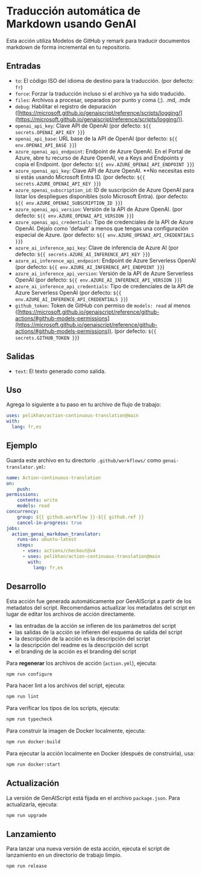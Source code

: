 # Traducción automática de Markdown usando GenAI

Esta acción utiliza Modelos de GitHub y remark para traducir documentos markdown de forma incremental en tu repositorio.

## Entradas

* `to`: El código ISO del idioma de destino para la traducción. (por defecto: `fr`)
* `force`: Forzar la traducción incluso si el archivo ya ha sido traducido.
* `files`: Archivos a procesar, separados por punto y coma (;). .md, .mdx
* `debug`: Habilitar el registro de depuración ([https://microsoft.github.io/genaiscript/reference/scripts/logging/](https://microsoft.github.io/genaiscript/reference/scripts/logging/)).
* `openai_api_key`: Clave API de OpenAI (por defecto: `${{ secrets.OPENAI_API_KEY }}`)
* `openai_api_base`: URL base de la API de OpenAI (por defecto: `${{ env.OPENAI_API_BASE }}`)
* `azure_openai_api_endpoint`: Endpoint de Azure OpenAI. En el Portal de Azure, abre tu recurso de Azure OpenAI, ve a Keys and Endpoints y copia el Endpoint. (por defecto: `${{ env.AZURE_OPENAI_API_ENDPOINT }}`)
* `azure_openai_api_key`: Clave API de Azure OpenAI. \*\*No necesitas esto si estás usando Microsoft Entra ID. (por defecto: `${{ secrets.AZURE_OPENAI_API_KEY }}`)
* `azure_openai_subscription_id`: ID de suscripción de Azure OpenAI para listar los despliegues disponibles (solo Microsoft Entra). (por defecto: `${{ env.AZURE_OPENAI_SUBSCRIPTION_ID }}`)
* `azure_openai_api_version`: Versión de la API de Azure OpenAI. (por defecto: `${{ env.AZURE_OPENAI_API_VERSION }}`)
* `azure_openai_api_credentials`: Tipo de credenciales de la API de Azure OpenAI. Déjalo como 'default' a menos que tengas una configuración especial de Azure. (por defecto: `${{ env.AZURE_OPENAI_API_CREDENTIALS }}`)
* `azure_ai_inference_api_key`: Clave de inferencia de Azure AI (por defecto: `${{ secrets.AZURE_AI_INFERENCE_API_KEY }}`)
* `azure_ai_inference_api_endpoint`: Endpoint de Azure Serverless OpenAI (por defecto: `${{ env.AZURE_AI_INFERENCE_API_ENDPOINT }}`)
* `azure_ai_inference_api_version`: Versión de la API de Azure Serverless OpenAI (por defecto: `${{ env.AZURE_AI_INFERENCE_API_VERSION }}`)
* `azure_ai_inference_api_credentials`: Tipo de credenciales de la API de Azure Serverless OpenAI (por defecto: `${{ env.AZURE_AI_INFERENCE_API_CREDENTIALS }}`)
* `github_token`: Token de GitHub con permiso de `models: read` al menos ([https://microsoft.github.io/genaiscript/reference/github-actions/#github-models-permissions](https://microsoft.github.io/genaiscript/reference/github-actions/#github-models-permissions)). (por defecto: `${{ secrets.GITHUB_TOKEN }}`)

## Salidas

* `text`: El texto generado como salida.

## Uso

Agrega lo siguiente a tu paso en tu archivo de flujo de trabajo:

```yaml
uses: pelikhan/action-continuous-translation@main
with:
  lang: fr,es
```

## Ejemplo

Guarda este archivo en tu directorio `.github/workflows/` como `genai-translator.yml`:

```yaml
name: Action-continuous-translation
on:
    push:
permissions:
    contents: write
    models: read
concurrency:
    group: ${{ github.workflow }}-${{ github.ref }}
    cancel-in-progress: true
jobs:
  action_genai_markdown_translator:
    runs-on: ubuntu-latest
    steps:
      - uses: actions/checkout@v4
      - uses: pelikhan/action-continuous-translation@main
        with:
          lang: fr,es
```

## Desarrollo

Esta acción fue generada automáticamente por GenAIScript a partir de los metadatos del script.
Recomendamos actualizar los metadatos del script en lugar de editar los archivos de acción directamente.

* las entradas de la acción se infieren de los parámetros del script
* las salidas de la acción se infieren del esquema de salida del script
* la descripción de la acción es la descripción del script
* la descripción del readme es la descripción del script
* el branding de la acción es el branding del script

Para **regenerar** los archivos de acción (`action.yml`), ejecuta:

```bash
npm run configure
```

Para hacer lint a los archivos del script, ejecuta:

```bash
npm run lint
```

Para verificar los tipos de los scripts, ejecuta:

```bash
npm run typecheck
```

Para construir la imagen de Docker localmente, ejecuta:

```bash
npm run docker:build
```

Para ejecutar la acción localmente en Docker (después de construirla), usa:

```bash
npm run docker:start
```

## Actualización

La versión de GenAIScript está fijada en el archivo `package.json`. Para actualizarla, ejecuta:

```bash
npm run upgrade
```

## Lanzamiento

Para lanzar una nueva versión de esta acción, ejecuta el script de lanzamiento en un directorio de trabajo limpio.

```bash
npm run release
```
